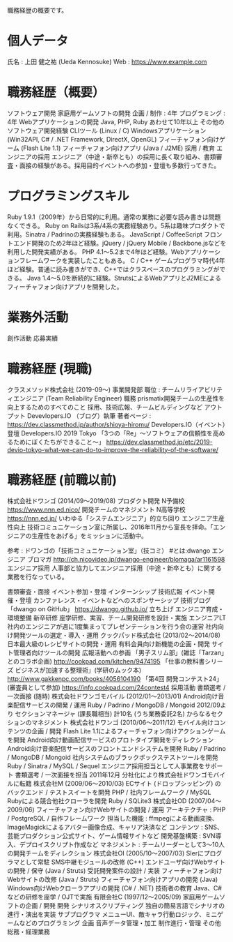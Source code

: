 職務経歴の概要です。

# 個人データ
氏名 : 上田 健之祐 (Ueda Kennosuke)
Web : https://www.example.com

# 職務経歴（概要）
ソフトウェア開発
家庭用ゲームソフトの開発
企画 / 制作 : 4年
プログラミング : 4年
Webアプリケーションの開発
Java, PHP, Ruby あわせて10年以上
その他のソフトウェア開発経験
CLIツール (Linux / C)
Windowsアプリケーション (Win32API, C# / .NET Framework, DirectX, OpenGL)
フィーチャフォン向けゲーム (Flash Lite 1.1)
フィーチャフォン向けアプリ (Java / J2ME)
採用 / 教育
エンジニアの採用
エンジニア（中途・新卒とも）の採用に長く取り組み、書類審査・面接の経験がある。採用目的イベントへの参加・登壇も多数行ってきた。

# プログラミングスキル
Ruby
1.9.1（2009年）から日常的に利用。通常の業務に必要な読み書きは問題なくできる。
Ruby on Railsは3系/4系の実務経験あり。5系は趣味プロダクトで利用。Sinatra / Padrinoの実務経験もある。
JavaScript / CoffeeScript
フロントエンド開発のため2年ほど経験。jQuery / jQuery Mobile / Backbone.jsなどを利用した開発実績がある。
PHP
4.1〜5.2まで4年ほど経験。Webアプリケーションフレームワークを実装したこともある。
C / C++
ゲームプログラマ時代4年ほど経験。普通に読み書きができ、C++ではクラスベースのプログラミングができる。
Java
1.4〜5.0を断続的に経験。StrutsによるWebアプリとJ2MEによるフィーチャフォン向けアプリを開発した。

# 業務外活動
創作活動
応募実績


# 職務経歴 (現職)
クラスメソッド株式会社 (2019-09〜)
事業開発部
職位 : チームリライアビリティエンジニア (Team Reliability Engineer)
職務
prismatix開発チームの生産性を向上するためのすべてのこと
採用、技術広報、チームビルディングなど
アウトプット
Devevlopers.IO （ブログ）執筆
著者ページ : https://dev.classmethod.jp/author/shioya-hiromu/
Developers.IO（イベント）登壇
Developers.IO 2019 Tokyo
「3つの「Re」〜ソフトウェアの信頼性を高めるためにぼくたちができること〜」
https://dev.classmethod.jp/etc/2019-devio-tokyo-what-we-can-do-to-improve-the-reliability-of-the-software/

# 職務経歴 (前職以前)
株式会社ドワンゴ (2014/09〜2019/08)
プロダクト開発
N予備校
https://www.nnn.ed.nico/
開発チームのマネジメント
N高等学校
https://nnn.ed.jp/
いわゆる「システムエンジニア」的立ち回り
エンジニア生産性向上
技術コミュニケーション室に所属し、2016年11月から室長を拝命。「エンジニアの生産性をあげる」をミッションに活動中。

参考 : ドワンゴの「技術コミュニケーション室」（技コミ） #とは:dwango エンジニア ブロマガ
http://ch.nicovideo.jp/dwango-engineer/blomaga/ar1161598
エンジニア採用
人事部と協力してエンジニア採用（中途・新卒とも）に関する業務を行なっている。

書類審査・面接
イベント参加・登壇
インターンシップ
技術広報
イベント開催・登壇
カンファレンス・イベントなどへのスポンサーシップ
技術ブログ「dwango on GitHub」 https://dwango.github.io/ 立ち上げ
エンジニア育成・環境整備
新卒研修
座学研修、実習、チーム開発研修を設計・実施
エンジニアLT
社内のエンジニアが週に1度集まってプレゼンテーションを行う会の運営
社内向け開発ツールの選定・導入・運用
クックパッド株式会社 (2013/02〜2014/08)
日本最大級のレシピサイトの開発・運用
有料会員向け新機能の企画・開発
サイト管理者向けツールの開発
広報活動への参画
「男子スリム部」(雑誌「Tarzan」とのコラボ企画)
http://cookpad.com/kitchen/9474195
「仕事の教科書シリーズ ビジネスが加速する整理術」(学研のムック本)
http://www.gakkenpc.com/books/4056104190
「第4回 開発コンテスト24」(審査員として参加)
https://info.cookpad.com/24contest4
採用活動
書類選考 / 一次面接 (随時)
株式会社ドワンゴモバイル (2012/01〜2013/01)
Android向け音楽配信サービスの開発 / 運用
Ruby / Padrino / MongoDB / Mongoid
2012/09より セクションマネージャ (課長職相当)
計10名 (うち業務委託2名) からなるセクションのマネジメント
株式会社ドワンゴ (2010/06〜2011/12)
モバイル向けコンテンツの企画 / 開発
Flash Lite 1.1によるフィーチャフォン向けアクションゲームを開発
Android向け動画配信サービスのプロトタイプ開発をディレクション
Android向け音楽配信サービスのフロントエンドシステムを開発
Ruby / Padrino / MongoDB / Mongoid
社内システムのブラックボックステストツールを開発
Ruby / Sinatra / MySQL / Sequel
エンジニア採用担当として人事業務をサポート
書類選考 / 一次面接を担当
2011年12月 分社化により株式会社ドワンゴモバイルに転籍
株式会社M (2009/06〜2010/03)
ECサイト (ドロップシッピング) のバックエンド / テストスイートを開発
PHP / 社内フレームワーク / MySQL
Rubyによる競合他社クローラを開発
Ruby / SQLite3
株式会社OD (2007/04〜2009/06)
フィーチャフォン向けWebサイトの開発 / 運用
アーキテクチャ : PHP / PostgreSQL / 自作フレームワーク
担当した機能 : ffmpegによる動画変換、ImageMagickによるアバター画像合成、キャリア決済など
コンテンツ : SNS、芸能プロダクション公式サイト、ゲーム情報サイトなど
開発基盤構築 : SVN導入、デプロイスクリプト作成など
マネジメント : チームリーダーとして3〜10人の開発チームをディレクション
株式会社OI (2005/10〜2007/03)
SIerにプログラマとして常駐
SMS中継モジュールの改修 (C++)
エンドユーザ向けWebサイトの開発 / 保守 (Java / Struts)
受託開発案件の設計 / 実装
フィーチャフォン向けWebサイトの改修 (Java / Struts)
フィーチャフォン向けアプリの開発 (Java)
Windows向けWebクローラアプリの開発 (C# / .NET)
技術者の教育
Java、C#などの研修を座学 / OJTで実施
有限会社C (1997/12〜2005/09)
家庭用ゲームソフトの企画 / 開発
開発
シナリオスクリプティング
独自の簡易言語でシナリオの進行・演出を実装
サブプログラマ
メニューUI、敵キャラ行動ロジック、ミニゲームなどのプログラミング
企画
音声データ管理・加工
制作進行・管理
その他総務・経理業務
